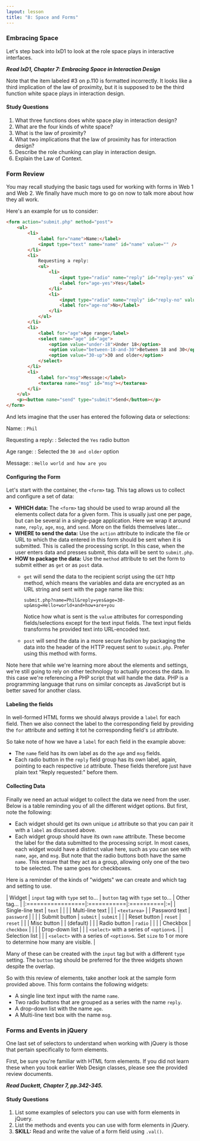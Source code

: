 ```yaml
---
layout: lesson
title: "8: Space and Forms"
---
```

### Embracing Space

Let's step back into IxD1 to look at the role space plays in interactive interfaces.

***Read IxD1, Chapter 7: Embracing Space in Interaction Design***

Note that the item labeled #3 on p.110 is formatted incorrectly. It looks like a third implication of the law of proximity, but it is supposed to be the third function white space plays in interaction design.

#### Study Questions

1. What three functions does white space play in interaction design?
2. What are the four kinds of white space?
3. What is the law of proximity?
4. What two implications that the law of proximity has for interaction design?
5. Describe the role chunking can play in interaction design.
6. Explain the Law of Context.

### Form Review

You may recall studying the basic tags used for working with forms in Web 1 and Web 2. We finally have much more to go on now to talk more about how they all work.

Here's an example for us to consider:

```html
<form action="submit.php" method="post">
    <ul>
        <li>
            <label for="name">Name:</label>
            <input type="text" name="name" id="name" value="" />
        </li>
        <li>
            Requesting a reply:
            <ul>
                <li>
                    <input type="radio" name="reply" id="reply-yes" value="yes" />
                    <label for="age-yes">Yes</label>
                </li>
                <li>
                    <input type="radio" name="reply" id="reply-no" value="no" />
                    <label for="age-no">No</label>
                </li>
            </ul>
        </li>
        <li>
            <label for="age">Age range</label>
            <select name="age" id="age">
                <option value="under-18">Under 18</option>
                <option value="between-18-and-30">Between 18 and 30</option>
                <option value="30-up">30 and older</option>
            </select>
        </li>
        <li>
            <label for="msg">Message:</label>
            <textarea name="msg" id="msg"></textarea>
        </li>
    </ul>
    <p><button name="send" type="submit">Send</button></p>
</form>
```

And lets imagine that the user has entered the following data or selections:

Name:
: `Phil`  

Requesting a reply:
: Selected the `Yes` radio button

Age range:
: Selected the `30 and older` option

Message:
: `Hello world and how are you`

#### Configuring the Form

Let's start with the container, the `<form>` tag. This tag allows us to collect and configure a set of data:

* **WHICH data:** The `<form>` tag should be used to wrap around all the elements collect data for a given form. This is usually just one per page, but can be several in a single-page application. Here we wrap it around `name`, `reply`, `age`, `msg`, and `send`. More on the fields themselves later...
* **WHERE to send the data:** Use the `action` attribute to indicate the file or URL to which the data entered in this form should be sent when it is submitted. This is called the processing script. In this case, when the user enters data and presses submit, this data will be sent to `submit.php`.
* **HOW to package the data:** Use the `method` attribute to set the form to submit either as `get` or as `post` data.
    * `get` will send the data to the recipient script using the `GET` http method, which means the variables and data are encrypted as an URL string and sent with the page name like this:

        ```
        submit.php?name=Phil&reply=yes&age=30-up&msg=Hello+world+and+how+are+you
        ```

        Notice how what is sent is the `value` attributes for corresponding fields/selections except for the text input fields. The text input fields transforms he provided text into URL-encoded text.

    * `post` will send the data in a more secure fashion by packaging the data into the header of the HTTP request sent to `submit.php`. Prefer using this method with forms.

Note here that while we're learning more about the elements and settings, we're still going to rely on other technology to actually process the data. In this case we're referencing a PHP script that will handle the data. PHP is a programming language that runs on similar concepts as JavaScript but is better saved for another class.


#### Labeling the fields

In well-formed HTML forms we should always provide a `label` for each field. Then we also connect the label to the corresponding field by providing the `for` attribute and setting it tot he corresponding field's `id` attribute.

So take note of how we have a `label` for each field in the example above:

* The `name` field has its own label as do the `age` and `msg` fields.
* Each radio button in the `reply` field group has its own label, again, pointing to each respective `id` attribute. These fields therefore just have plain text "Reply requested:" before them.

#### Collecting Data

Finally we need an actual widget to collect the data we need from the user. Below is a table reminding you of all the different widget options. But first, note the following:

* Each widget should get its own unique `id` attribute so that you can pair it with a `label` as discussed above.
* Each widget group should have its own `name` attribute. These become the label for the data submitted to the processing script. In most cases, each widget would have a distinct value here, such as you can see with `name`, `age`, and `msg`. But note that the radio buttons both have the same `name`. This ensure that they act as a group, allowing only one of the two to be selected. The same goes for checkboxes.

Here is a reminder of the kinds of "widgets" we can create and which tag and setting to use.

| Widget | `input` tag with `type` set to... | `button` tag with `type` set to... | Other tag... |
|:=================|:===========|:==========|:=|
| Single-line text | `text`     |           |  |
| Multi-line text  |            |           | `<textarea>` |
| Password text    | `password` |           |  |
| Submit button    | `submit`   | `submit`  |  |
| Reset button     | `reset`    | `reset`   |  |
| Misc button      |            | (default) |  |
| Radio button     | `radio`    |           |  |
| Checkbox         | `checkbox` |           |  |
| Drop-down list   |            |           | `<select>` with a series of `<option>`s. |
| Selection list   |            |           | `<select>` with a series of `<option>`s. Set `size` to 1 or more to determine how many are visible. |

Many of these can be created with the `input` tag but with a different `type` setting. The `button` tag should be preferred for the three widgets shown despite the overlap.

So with this review of elements, take another look at the sample form provided above. This form contains the following widgets:

* A single line text input with the name `name`.
* Two radio buttons that are grouped as a series with the name `reply`.
* A drop-down list with the name `age`.
* A Multi-line text box with the name `msg`.  

### Forms and Events in jQuery

One last set of selectors to understand when working with jQuery is those that pertain specifically to form elements.

First, be sure you're familiar with HTML form elements. If you did not learn these when you took earlier Web Design classes, please see the provided review documents.

***Read Duckett, Chapter 7, pp.342-345.***

#### Study Questions

1. List some examples of selectors you can use with form elements in jQuery.
2. List the methods and events you can use with form elements in jQuery.
3. **SKILL:** Read and write the value of a form field using `.val()`. 

